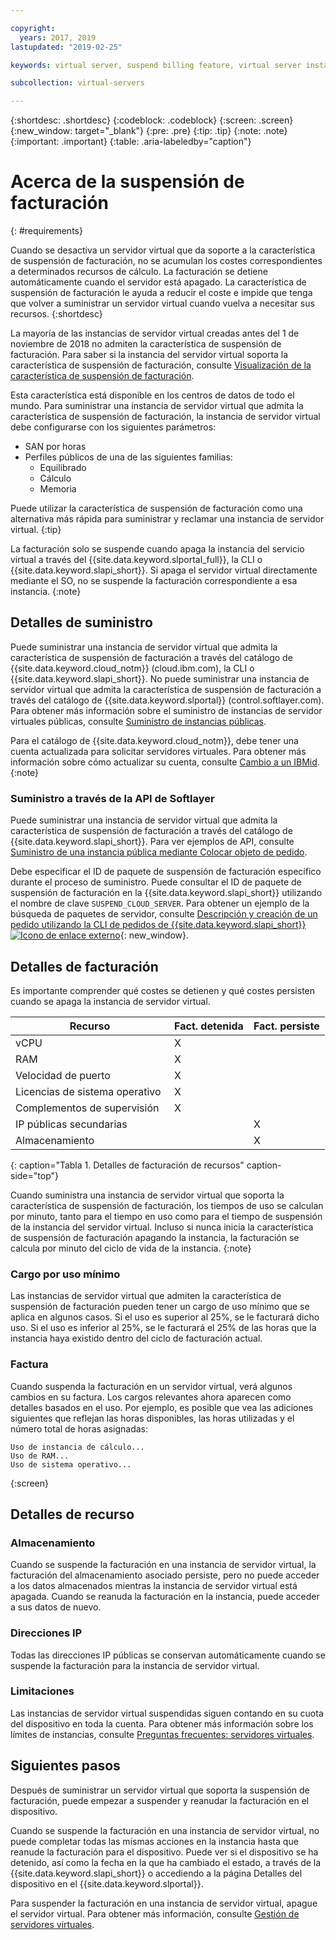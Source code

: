 ```yaml
---

copyright:
  years: 2017, 2019
lastupdated: "2019-02-25"

keywords: virtual server, suspend billing feature, virtual server instances, suspend billing

subcollection: virtual-servers

---
```


{:shortdesc: .shortdesc}
{:codeblock: .codeblock}
{:screen: .screen}
{:new_window: target="_blank"}
{:pre: .pre}
{:tip: .tip}
{:note: .note}
{:important: .important}
{:table: .aria-labeledby="caption"}

# Acerca de la suspensión de facturación
{: #requirements}

Cuando se desactiva un servidor virtual que da soporte a la característica de suspensión de facturación, no se acumulan los costes correspondientes a determinados recursos de cálculo. La facturación se detiene automáticamente cuando el servidor está apagado. La característica de suspensión de facturación le ayuda a reducir el coste e impide que tenga que volver a suministrar un servidor virtual cuando vuelva a necesitar sus recursos.
{:shortdesc}

La mayoría de las instancias de servidor virtual creadas antes del 1 de noviembre de 2018 no admiten la característica de suspensión de facturación. Para saber si la instancia del servidor virtual soporta la característica de suspensión de facturación, consulte [Visualización de la característica de suspensión de facturación](/docs/vsi?topic=virtual-servers-viewing-suspend-billing-feature).

Esta característica está disponible en los centros de datos de todo el mundo. Para suministrar una instancia de servidor virtual que admita la característica de suspensión de facturación, la instancia de servidor virtual debe configurarse con los siguientes parámetros:

* SAN por horas
* Perfiles públicos de una de las siguientes familias:
  * Equilibrado
  * Cálculo
  * Memoria

Puede utilizar la característica de suspensión de facturación como una alternativa más rápida para suministrar y reclamar una instancia de servidor virtual.
{:tip}

La facturación solo se suspende cuando apaga la instancia del servicio virtual a través del {{site.data.keyword.slportal_full}}, la CLI o {{site.data.keyword.slapi_short}}. Si apaga el servidor virtual directamente mediante el SO, no se suspende la facturación correspondiente a esa instancia.
{:note}

## Detalles de suministro

Puede suministrar una instancia de servidor virtual que admita la característica de suspensión de facturación a través del catálogo de {{site.data.keyword.cloud_notm}} (cloud.ibm.com), la CLI o {{site.data.keyword.slapi_short}}. No puede suministrar una instancia de servidor virtual que admita la característica de suspensión de facturación a través del catálogo de {{site.data.keyword.slportal}} (control.softlayer.com). Para obtener más información sobre el suministro de instancias de servidor virtuales públicas, consulte [Suministro de instancias públicas](/docs/vsi?topic=virtual-servers-ordering-vs-public#ordering-vs-public).

Para el catálogo de {{site.data.keyword.cloud_notm}}, debe tener una cuenta actualizada para solicitar servidores virtuales. Para obtener más información sobre cómo actualizar su cuenta, consulte [Cambio a un IBMid](/docs/account?topic=account-unifyingaccounts#unifyingaccounts).
{:note}

### Suministro a través de la API de Softlayer
Puede suministrar una instancia de servidor virtual que admita la característica de suspensión de facturación a través del catálogo de {{site.data.keyword.slapi_short}}. Para ver ejemplos de API, consulte [Suministro de una instancia pública mediante Colocar objeto de pedido](/docs/vsi?topic=virtual-servers-api-rest-public#provisioning-a-public-instance-using-place-order-object).

Debe especificar el ID de paquete de suspensión de facturación específico durante el proceso de suministro. Puede consultar el ID de paquete de suspensión de facturación en la {{site.data.keyword.slapi_short}} utilizando el nombre de clave `SUSPEND_CLOUD_SERVER`. Para obtener un ejemplo de la búsqueda de paquetes de servidor, consulte [Descripción y creación de un pedido utilizando la CLI de pedidos de {{site.data.keyword.slapi_short}} ![Icono de enlace externo](../icons/launch-glyph.svg "Icono de enlace externo")](https://softlayer.github.io/article/understanding-ordering/){: new_window}.

## Detalles de facturación

Es importante comprender qué costes se detienen y qué costes persisten cuando se apaga la instancia de servidor virtual.

| Recurso                      | Fact. detenida   | Fact. persiste |
| ----------------------------- | ----------------- | ---------------- |
| vCPU                          |          X        |                  |
| RAM                           |          X        |                  |
| Velocidad de puerto                    |          X        |                  |
| Licencias de sistema operativo     |          X        |                  |
| Complementos de supervisión            |          X        |                  |
| IP públicas secundarias |                   |         X        |
| Almacenamiento                       |                   |         X        |
{: caption="Tabla 1. Detalles de facturación de recursos" caption-side="top"}   

Cuando suministra una instancia de servidor virtual que soporta la característica de suspensión de facturación, los tiempos de uso se calculan por minuto, tanto para el tiempo en uso como para el tiempo de suspensión de la instancia del servidor virtual. Incluso si nunca inicia la característica de suspensión de facturación apagando la instancia, la facturación se calcula por minuto del ciclo de vida de la instancia.
{:note}

### Cargo por uso mínimo
Las instancias de servidor virtual que admiten la característica de suspensión de facturación pueden tener un cargo de uso mínimo que se aplica en algunos casos. Si el uso es superior al 25%, se le facturará dicho uso. Si el uso es inferior al 25%, se le facturará el 25% de las horas que la instancia haya existido dentro del ciclo de facturación actual.

### Factura
Cuando suspenda la facturación en un servidor virtual, verá algunos cambios en su factura. Los cargos relevantes ahora aparecen como detalles basados en el uso. Por ejemplo, es posible que vea las adiciones siguientes que reflejan las horas disponibles, las horas utilizadas y el número total de horas asignadas:

```
Uso de instancia de cálculo...
Uso de RAM...
Uso de sistema operativo...
```
{:screen}

## Detalles de recurso

### Almacenamiento

Cuando se suspende la facturación en una instancia de servidor virtual, la facturación del almacenamiento asociado persiste, pero no puede acceder a los datos almacenados mientras la instancia de servidor virtual está apagada. Cuando se reanuda la facturación en la instancia, puede acceder a sus datos de nuevo.

### Direcciones IP

Todas las direcciones IP públicas se conservan automáticamente cuando se suspende la facturación para la instancia de servidor virtual.

### Limitaciones

Las instancias de servidor virtual suspendidas siguen contando en su cuota del dispositivo en toda la cuenta. Para obtener más información sobre los límites de instancias, consulte [Preguntas frecuentes: servidores virtuales](/docs/vsi?topic=virtual-servers-faqs-virtual-servers#concurrent).

## Siguientes pasos
Después de suministrar un servidor virtual que soporta la suspensión de facturación, puede empezar a suspender y reanudar la facturación en el dispositivo.

Cuando se suspende la facturación en una instancia de servidor virtual, no puede completar todas las mismas acciones en la instancia hasta que reanude la facturación para el dispositivo. Puede ver si el dispositivo se ha detenido, así como la fecha en la que ha cambiado el estado, a través de la {{site.data.keyword.slapi_short}} o accediendo a la página Detalles del dispositivo en el {{site.data.keyword.slportal}}.

Para suspender la facturación en una instancia de servidor virtual, apague el servidor virtual. Para obtener más información, consulte [Gestión de servidores virtuales](/docs/vsi?topic=virtual-servers-managing-virtual-servers).
